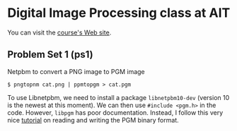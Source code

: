 # Digital Image Processing class at AIT

You can visit the [course's Web site](http://vgl-ait.org/cis/courses/59).

## Problem Set 1 (ps1)

Netpbm to convert a PNG image to PGM image

    $ pngtopnm cat.png | ppmtopgm > cat.pgm

To use Libnetpbm, we need to install a package `libnetpbm10-dev` 
(version 10 is the newest at this moment). We can then use `#include <pgm.h>` 
in the code. However, `libpgm` has poor documentation. Instead, 
I follow this very nice [tutorial](http://www.chasanc.com/index.php/Coding/PGM-Image-Format.html) 
on reading and writing the PGM binary format.


